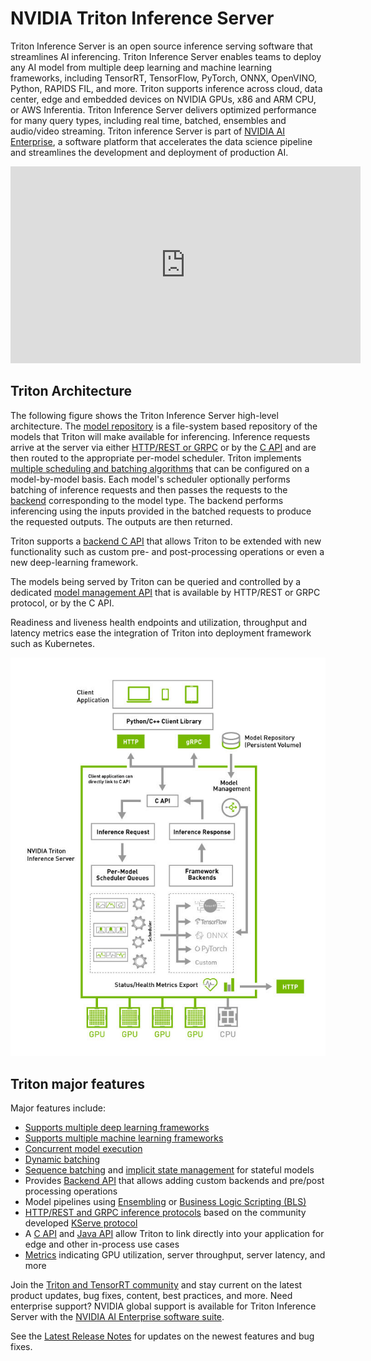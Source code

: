 <!--
# Copyright 2023-2025, NVIDIA CORPORATION & AFFILIATES. All rights reserved.
#
# Redistribution and use in source and binary forms, with or without
# modification, are permitted provided that the following conditions
# are met:
#  * Redistributions of source code must retain the above copyright
#    notice, this list of conditions and the following disclaimer.
#  * Redistributions in binary form must reproduce the above copyright
#    notice, this list of conditions and the following disclaimer in the
#    documentation and/or other materials provided with the distribution.
#  * Neither the name of NVIDIA CORPORATION nor the names of its
#    contributors may be used to endorse or promote products derived
#    from this software without specific prior written permission.
#
# THIS SOFTWARE IS PROVIDED BY THE COPYRIGHT HOLDERS ``AS IS'' AND ANY
# EXPRESS OR IMPLIED WARRANTIES, INCLUDING, BUT NOT LIMITED TO, THE
# IMPLIED WARRANTIES OF MERCHANTABILITY AND FITNESS FOR A PARTICULAR
# PURPOSE ARE DISCLAIMED.  IN NO EVENT SHALL THE COPYRIGHT OWNER OR
# CONTRIBUTORS BE LIABLE FOR ANY DIRECT, INDIRECT, INCIDENTAL, SPECIAL,
# EXEMPLARY, OR CONSEQUENTIAL DAMAGES (INCLUDING, BUT NOT LIMITED TO,
# PROCUREMENT OF SUBSTITUTE GOODS OR SERVICES; LOSS OF USE, DATA, OR
# PROFITS; OR BUSINESS INTERRUPTION) HOWEVER CAUSED AND ON ANY THEORY
# OF LIABILITY, WHETHER IN CONTRACT, STRICT LIABILITY, OR TORT
# (INCLUDING NEGLIGENCE OR OTHERWISE) ARISING IN ANY WAY OUT OF THE USE
# OF THIS SOFTWARE, EVEN IF ADVISED OF THE POSSIBILITY OF SUCH DAMAGE.
-->

# NVIDIA Triton Inference Server

Triton Inference Server is an open source inference serving software that streamlines
AI inferencing. Triton Inference Server enables teams to deploy any AI model from multiple deep
learning and machine learning frameworks, including TensorRT, TensorFlow,
PyTorch, ONNX, OpenVINO, Python, RAPIDS FIL, and more. Triton supports inference
across cloud, data center, edge and embedded devices on NVIDIA GPUs, x86 and ARM
CPU, or AWS Inferentia. Triton Inference Server delivers optimized performance
for many query types, including real time, batched, ensembles and audio/video
streaming. Triton inference Server is part of
[NVIDIA AI Enterprise](https://www.nvidia.com/en-us/data-center/products/ai-enterprise/),
a software platform that accelerates the data science pipeline and streamlines
the development and deployment of production AI.

  <!-- :::
  :align: center
  [![Getting Started Video](https://img.youtube.com/vi/NQDtfSi5QF4/1.jpg)](https://www.youtube.com/watch?v=NQDtfSi5QF4)
  ::: -->

<div>
<iframe width="560" height="315" src="https://www.youtube.com/embed/NQDtfSi5QF4" title="YouTube video player" frameborder="0" allow="accelerometer; autoplay; clipboard-write; encrypted-media; gyroscope; picture-in-picture" allowfullscreen></iframe>
</div>



## Triton Architecture

The following figure shows the Triton Inference Server high-level
architecture. The [model repository](../user_guide/model_repository.md) is a
file-system based repository of the models that Triton will make
available for inferencing. Inference requests arrive at the server via
either [HTTP/REST or GRPC](../customization_guide/inference_protocols.md) or by the [C
API](../customization_guide/inprocess_c_api.md) and are then routed to the appropriate per-model
scheduler. Triton implements [multiple scheduling and batching
algorithms](#models-and-schedulers) that can be configured on a
model-by-model basis. Each model's scheduler optionally performs
batching of inference requests and then passes the requests to the
[backend](https://github.com/triton-inference-server/backend/blob/main/README.md)
corresponding to the model type. The backend performs inferencing
using the inputs provided in the batched requests to produce the
requested outputs. The outputs are then returned.

Triton supports a [backend C
API](https://github.com/triton-inference-server/backend/blob/main/README.md#triton-backend-api)
that allows Triton to be extended with new functionality such as
custom pre- and post-processing operations or even a new deep-learning
framework.

The models being served by Triton can be queried and controlled by a
dedicated [model management API](../user_guide/model_management.md) that is
available by HTTP/REST or GRPC protocol, or by the C API.

Readiness and liveness health endpoints and utilization, throughput
and latency metrics ease the integration of Triton into deployment
framework such as Kubernetes.

![Triton Architecture Diagram](../user_guide/images/arch.jpg)

## Triton major features

Major features include:

- [Supports multiple deep learning
  frameworks](https://github.com/triton-inference-server/backend#where-can-i-find-all-the-backends-that-are-available-for-triton)
- [Supports multiple machine learning
  frameworks](https://github.com/triton-inference-server/fil_backend)
- [Concurrent model
  execution](../user_guide/model_execution.md#concurrent-model-execution)
- [Dynamic batching](../user_guide/batcher.md#dynamic-batcher)
- [Sequence batching](../user_guide/batcher.md#sequence-batcher) and
  [implicit state management](../user_guide/implicit_state_management.md#implicit-state-management)
  for stateful models
- Provides [Backend API](https://github.com/triton-inference-server/backend) that
  allows adding custom backends and pre/post processing operations
- Model pipelines using
  [Ensembling](../user_guide/ensemble_models.md#ensemble-models) or [Business
  Logic Scripting
  (BLS)](../user_guide/bls.md#business-logic-scripting)
- [HTTP/REST and GRPC inference
  protocols](../customization_guide/inference_protocols.md) based on the community
  developed [KServe
  protocol](https://github.com/kserve/kserve/tree/master/docs/predict-api/v2)
- A [C API](../customization_guide/inprocess_c_api.md) and
  [Java API](../customization_guide/inprocess_java_api.md)
  allow Triton to link directly into your application for edge and other in-process use cases
- [Metrics](../user_guide/metrics.md) indicating GPU utilization, server
  throughput, server latency, and more

Join the [Triton and TensorRT community](https://www.nvidia.com/en-us/deep-learning-ai/triton-tensorrt-newsletter/) and stay current on the latest product updates, bug fixes, content, best
practices, and more. Need enterprise support? NVIDIA global support is available
for Triton Inference Server with the [NVIDIA AI Enterprise software suite](https://www.nvidia.com/en-us/data-center/products/ai-enterprise/).

See the [Latest Release Notes](https://docs.nvidia.com/deeplearning/triton-inference-server/release-notes/) for updates on the newest features and bug fixes.